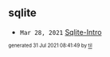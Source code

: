 ## sqlite


* <code>Mar 28, 2021</code> [Sqlite-Intro](2021-03-28T09-12-38-sqlite-intro.md)

<sup><sub>generated 31 Jul 2021 08:41:49 by <a href='https://github.com/senorprogrammer/til'>til</a></sub></sup>
